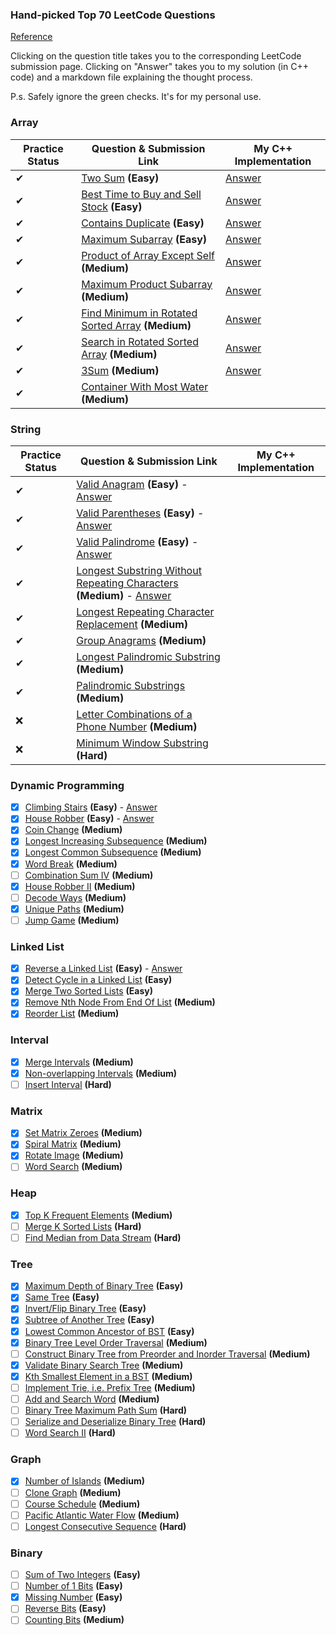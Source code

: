 ### Hand-picked Top 70 LeetCode Questions

[Reference](https://www.teamblind.com/post/New-Year-Gift---Curated-List-of-Top-100-LeetCode-Questions-to-Save-Your-Time-OaM1orEU)

Clicking on the question title takes you to the corresponding LeetCode
submission page. Clicking on "Answer" takes you to my solution (in C++
code) and a markdown file explaining the thought process.

P.s. Safely ignore the green checks. It's for my personal use.

### Array

| Practice Status | Question & Submission Link | My C++ Implementation |
| --------------- | -------------------------- | --------------------- |
|✔| [Two Sum](https://leetcode.com/problems/two-sum/) **(Easy)** | [Answer](src/Two%20Sum) |
|✔| [Best Time to Buy and Sell Stock](https://leetcode.com/problems/best-time-to-buy-and-sell-stock/) **(Easy)** | [Answer](src/Best%20Time%20to%20Buy%20and%20Sell%20Stock) |
|✔| [Contains Duplicate](https://leetcode.com/problems/contains-duplicate/) **(Easy)** | [Answer](src/Contains%20Duplicate) |
|✔| [Maximum Subarray](https://leetcode.com/problems/maximum-subarray/) **(Easy)** | [Answer](src/Maximum%20Subarray) |
|✔| [Product of Array Except Self](https://leetcode.com/problems/product-of-array-except-self/) **(Medium)** | [Answer](src/Product%20of%20Array%20Except%20Self) |
|✔| [Maximum Product Subarray](https://leetcode.com/problems/maximum-product-subarray/) **(Medium)** | [Answer](src/Maximum%20Product%20Subarray) |
|✔| [Find Minimum in Rotated Sorted Array](https://leetcode.com/problems/find-minimum-in-rotated-sorted-array/) **(Medium)** | [Answer](src/Find%20Minimum%20in%20Rotated%20Sorted%20Array) |
|✔| [Search in Rotated Sorted Array](https://leetcode.com/problems/search-in-rotated-sorted-array/) **(Medium)** | [Answer](src/Search%20in%20Rotated%20Sorted%20Array) |
|✔| [3Sum](https://leetcode.com/problems/3sum/) **(Medium)** | [Answer](src/3Sum/) |
|✔| [Container With Most Water](https://leetcode.com/problems/container-with-most-water/) **(Medium)** |

### String

| Practice Status | Question & Submission Link | My C++ Implementation |
| --------------- | -------------------------- | --------------------- |
|✔| [Valid Anagram](https://leetcode.com/problems/valid-anagram/) **(Easy)** - [Answer](src/Valid%20Anagram)
|✔| [Valid Parentheses](https://leetcode.com/problems/valid-parentheses/) **(Easy)** - [Answer](src/Valid%20Parentheses)
|✔| [Valid Palindrome](https://leetcode.com/problems/valid-palindrome/) **(Easy)** - [Answer](src/Valid%20Palindrome)
|✔| [Longest Substring Without Repeating Characters](https://leetcode.com/problems/longest-substring-without-repeating-characters/) **(Medium)** - [Answer](src/Longest%20Substring%20Without%20Repeating%20Characters)
|✔| [Longest Repeating Character Replacement](https://leetcode.com/problems/longest-repeating-character-replacement/) **(Medium)**
|✔| [Group Anagrams](https://leetcode.com/problems/group-anagrams/) **(Medium)**
|✔| [Longest Palindromic Substring](https://leetcode.com/problems/longest-palindromic-substring/) **(Medium)**
|✔| [Palindromic Substrings](https://leetcode.com/problems/palindromic-substrings/) **(Medium)**
|❌| [Letter Combinations of a Phone Number](https://leetcode.com/problems/letter-combinations-of-a-phone-number/) **(Medium)**
|❌| [Minimum Window Substring](https://leetcode.com/problems/minimum-window-substring/) **(Hard)**

### Dynamic Programming

- [x] [Climbing Stairs](https://leetcode.com/problems/climbing-stairs/) **(Easy)** - [Answer](src/Climbing%20Stairs)
- [x] [House Robber](https://leetcode.com/problems/house-robber/) **(Easy)** - [Answer](src/House%20Robber)
- [x] [Coin Change](https://leetcode.com/problems/coin-change/) **(Medium)**
- [x] [Longest Increasing Subsequence](https://leetcode.com/problems/longest-increasing-subsequence/) **(Medium)**
- [x] [Longest Common Subsequence](https://leetcode.com/problems/longest-common-subsequence/) **(Medium)**
- [x] [Word Break](https://leetcode.com/problems/word-break/) **(Medium)**
- [ ] [Combination Sum IV](https://leetcode.com/problems/combination-sum-iv/) **(Medium)**
- [x] [House Robber II](https://leetcode.com/problems/house-robber-ii/) **(Medium)**
- [ ] [Decode Ways](https://leetcode.com/problems/decode-ways/) **(Medium)**
- [x] [Unique Paths](https://leetcode.com/problems/unique-paths/) **(Medium)**
- [ ] [Jump Game](https://leetcode.com/problems/jump-game/) **(Medium)**

### Linked List

- [x] [Reverse a Linked List](https://leetcode.com/problems/reverse-linked-list/) **(Easy)** - [Answer](src/Reverse%20a%20Linked%20List)
- [x] [Detect Cycle in a Linked List](https://leetcode.com/problems/linked-list-cycle/) **(Easy)**
- [x] [Merge Two Sorted Lists](https://leetcode.com/problems/merge-two-sorted-lists/) **(Easy)**
- [x] [Remove Nth Node From End Of List](https://leetcode.com/problems/remove-nth-node-from-end-of-list/) **(Medium)**
- [x] [Reorder List](https://leetcode.com/problems/reorder-list/) **(Medium)**

### Interval

- [x] [Merge Intervals](https://leetcode.com/problems/merge-intervals/) **(Medium)**
- [x] [Non-overlapping Intervals](https://leetcode.com/problems/non-overlapping-intervals/) **(Medium)**
- [ ] [Insert Interval](https://leetcode.com/problems/insert-interval/) **(Hard)**

### Matrix

- [x] [Set Matrix Zeroes](https://leetcode.com/problems/set-matrix-zeroes/) **(Medium)**
- [x] [Spiral Matrix](https://leetcode.com/problems/spiral-matrix/) **(Medium)**
- [x] [Rotate Image](https://leetcode.com/problems/rotate-image/) **(Medium)**
- [ ] [Word Search](https://leetcode.com/problems/word-search/) **(Medium)**

### Heap

- [x] [Top K Frequent Elements](https://leetcode.com/problems/top-k-frequent-elements/) **(Medium)**
- [ ] [Merge K Sorted Lists](https://leetcode.com/problems/merge-k-sorted-lists/) **(Hard)**
- [ ] [Find Median from Data Stream](https://leetcode.com/problems/find-median-from-data-stream/) **(Hard)**

### Tree

- [x] [Maximum Depth of Binary Tree](https://leetcode.com/problems/maximum-depth-of-binary-tree/) **(Easy)**
- [x] [Same Tree](https://leetcode.com/problems/same-tree/) **(Easy)**
- [x] [Invert/Flip Binary Tree](https://leetcode.com/problems/invert-binary-tree/) **(Easy)**
- [x] [Subtree of Another Tree](https://leetcode.com/problems/subtree-of-another-tree/) **(Easy)**
- [x] [Lowest Common Ancestor of BST](https://leetcode.com/problems/lowest-common-ancestor-of-a-binary-search-tree/) **(Easy)**
- [x] [Binary Tree Level Order Traversal](https://leetcode.com/problems/binary-tree-level-order-traversal/) **(Medium)**
- [ ] [Construct Binary Tree from Preorder and Inorder Traversal](https://leetcode.com/problems/construct-binary-tree-from-preorder-and-inorder-traversal/) **(Medium)**
- [x] [Validate Binary Search Tree](https://leetcode.com/problems/validate-binary-search-tree/) **(Medium)**
- [x] [Kth Smallest Element in a BST](https://leetcode.com/problems/kth-smallest-element-in-a-bst/) **(Medium)**
- [ ] [Implement Trie, i.e. Prefix Tree](https://leetcode.com/problems/implement-trie-prefix-tree/) **(Medium)**
- [ ] [Add and Search Word](https://leetcode.com/problems/add-and-search-word-data-structure-design/) **(Medium)**
- [ ] [Binary Tree Maximum Path Sum](https://leetcode.com/problems/binary-tree-maximum-path-sum/) **(Hard)**
- [ ] [Serialize and Deserialize Binary Tree](https://leetcode.com/problems/serialize-and-deserialize-binary-tree/) **(Hard)**
- [ ] [Word Search II](https://leetcode.com/problems/word-search-ii/) **(Hard)**

### Graph

- [x] [Number of Islands](https://leetcode.com/problems/number-of-islands/) **(Medium)**
- [ ] [Clone Graph](https://leetcode.com/problems/clone-graph/) **(Medium)**
- [ ] [Course Schedule](https://leetcode.com/problems/course-schedule/) **(Medium)**
- [ ] [Pacific Atlantic Water Flow](https://leetcode.com/problems/pacific-atlantic-water-flow/) **(Medium)**
- [ ] [Longest Consecutive Sequence](https://leetcode.com/problems/longest-consecutive-sequence/) **(Hard)**

### Binary

- [ ] [Sum of Two Integers](https://leetcode.com/problems/sum-of-two-integers/) **(Easy)**
- [ ] [Number of 1 Bits](https://leetcode.com/problems/number-of-1-bits/) **(Easy)**
- [x] [Missing Number](https://leetcode.com/problems/missing-number/) **(Easy)**
- [ ] [Reverse Bits](https://leetcode.com/problems/reverse-bits/) **(Easy)**
- [ ] [Counting Bits](https://leetcode.com/problems/counting-bits/) **(Medium)**
